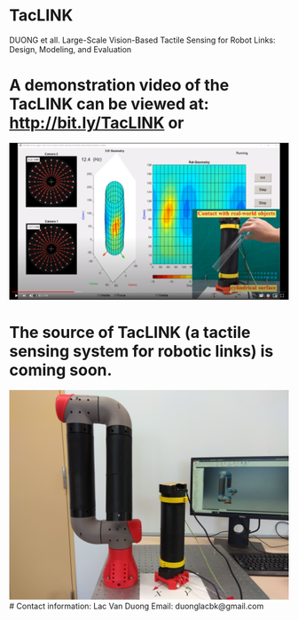 # TacLINK
DUONG et all. Large-Scale Vision-Based Tactile Sensing for Robot Links: Design, Modeling, and Evaluation
# A demonstration video of the TacLINK can be viewed at: http://bit.ly/TacLINK or
[![Check video !](https://github.com/lacduong/TacLINK/blob/master/TacLINK.PNG)](https://drive.google.com/file/d/1HDXrRUIAFVCA3KlHiQHdqddcAteuDw3R/preview)

# The source of TacLINK (a tactile sensing system for robotic links) is coming soon.
<img src="https://github.com/lacduong/TacLINK/blob/master/TacLINK.jpg" width="800"> 
# Contact information:
Lac Van Duong
Email: duonglacbk@gmail.com
